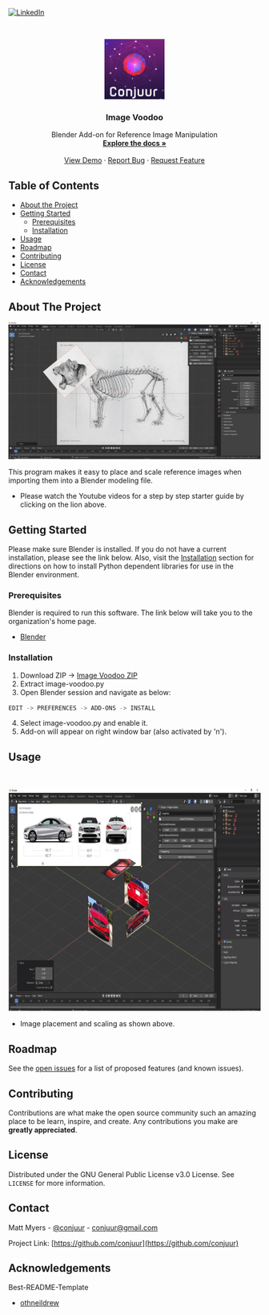<!-- PROJECT SHIELDS -->
<!--
*** See the bottom of this document for the declaration of the reference variables
*** for contributors-url, forks-url, etc. This is an optional, concise syntax you may use.
*** https://www.markdownguide.org/basic-syntax/#reference-style-links
-->

[![LinkedIn][linkedin-shield]][linkedin-url]



<!-- PROJECT LOGO -->
<br />
<p align="center">
  <a href="https://github.com/conjuur/ImageVoodoo">
    <img src="images/logo_small.jpg" alt="Logo" width="120" height="120">
  </a>

  <h3 align="center">Image Voodoo</h3>

  <p align="center">
    Blender Add-on for Reference Image Manipulation
    <br />
    <a href="https://github.com/conjuur/ImageVoodoo"><strong>Explore the docs »</strong></a>
    <br />
    <br />
    <a href="https://www.youtube.com/channel/UCqTtIrT0I4rDrRZL7wV1tzQ">View Demo</a>
    ·
    <a href="https://github.com/conjuur/ImageVoodoo/issues">Report Bug</a>
    ·
    <a href="https://github.com/conjuur/ImageVoodoo/issues">Request Feature</a>
  </p>
</p>

<!-- TABLE OF CONTENTS -->
## Table of Contents

* [About the Project](#about-the-project)
* [Getting Started](#getting-started)
  * [Prerequisites](#prerequisites)
  * [Installation](#installation)
* [Usage](#usage)
* [Roadmap](#roadmap)
* [Contributing](#contributing)
* [License](#license)
* [Contact](#contact)
* [Acknowledgements](#acknowledgements)



<!-- ABOUT THE PROJECT -->
## About The Project

[![Product Name Screen Shot][product-screenshot]](https://www.youtube.com/channel/UCqTtIrT0I4rDrRZL7wV1tzQ)

This program makes it easy to place and scale reference images when importing them 
into a Blender modeling file.

* Please watch the Youtube videos for a step by step starter guide by clicking on the lion above.

<!-- GETTING STARTED -->
## Getting Started

Please make sure Blender is installed.  If you do not have a current installation, please see the link below.  Also, visit the [Installation](#installation) section for directions on how to install Python dependent libraries for use in the Blender environment.

### Prerequisites

Blender is required to run this software.  The link below will take you to the organization's home page.
* [Blender](https://www.blender.org/)


###  Installation
1. Download ZIP -> [Image Voodoo ZIP](https://github.com/conjuur/ImageVoodoo/archive/main.zip)
2. Extract image-voodoo.py
3. Open Blender session and navigate as below:
```sh
EDIT -> PREFERENCES -> ADD-ONS -> INSTALL
```
4. Select image-voodoo.py and enable it.
5. Add-on will appear on right window bar (also activated by 'n').



<!-- USAGE EXAMPLES -->
## Usage

<br />
<p align="center">
  <a href="https://www.youtube.com/channel/UCqTtIrT0I4rDrRZL7wV1tzQ">
    <img src="images/cla250.jpg" alt="car" width="831" height="446">
  </a>

 - Image placement and scaling as shown above.


<!-- ROADMAP -->
## Roadmap

See the [open issues](https://github.com/conjuur/ImageVoodoo/issues) for a list of proposed features (and known issues).



<!-- CONTRIBUTING -->
## Contributing

Contributions are what make the open source community such an amazing place to be learn, inspire, and create. Any contributions you make are **greatly appreciated**.


<!-- LICENSE -->
## License

Distributed under the GNU General Public License v3.0 License. See `LICENSE` for more information.



<!-- CONTACT -->
## Contact

Matt Myers - [@conjuur](https://twitter.com/conjuur) - conjuur@gmail.com

Project Link: [https://github.com/conjuur](https://github.com/conjuur)



<!-- ACKNOWLEDGEMENTS -->
## Acknowledgements

Best-README-Template
* [othneildrew](https://github.com/othneildrew/Best-README-Template)






<!-- MARKDOWN LINKS & IMAGES -->
<!-- https://www.markdownguide.org/basic-syntax/#reference-style-links -->

[linkedin-shield]: https://img.shields.io/badge/-LinkedIn-black.svg?style=flat-square&logo=linkedin&colorB=555
[linkedin-url]: https://www.linkedin.com/in/matt-myers-826a2b


[product-screenshot]: images/lion_demo.jpg
[product-screenshot2]: images/cla250.jpg
